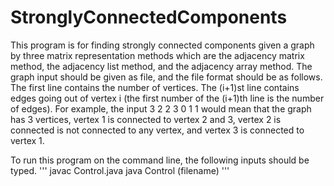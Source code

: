 # StronglyConnectedComponents
This program is for finding strongly connected components given a graph by three matrix representation methods which are the adjacency matrix method, the adjacency list method, and the adjacency array method.
The graph input should be given as file, and the file format should be as follows. The first line contains the number of vertices. The (i+1)st line contains edges going out of vertex i (the first number of the (i+1)th line is the number of edges). For example, the input
3
2 2 3
0
1 1
would mean that the graph has 3 vertices, vertex 1 is connected to vertex 2 and 3, vertex 2 is connected is not connected to any vertex, and vertex 3 is connected to vertex 1.

To run this program on the command line, the following inputs should be typed.
'''
javac Control.java
java Control (filename)
'''
